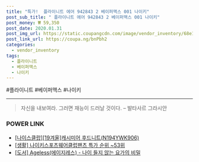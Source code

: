 ```yaml
--- 
title: "특가!  플라이니트 에어 942843 2 베이퍼맥스 001 나이키" 
post_sub_title: " 플라이니트 에어 942843 2 베이퍼맥스 001 나이키" 
post_money: ₩ 59,350 
post_date: 2020.01.31 
post_img_url: https://static.coupangcdn.com/image/vendor_inventory/68e1/757ef3c2b25b4c8ccb4080e2b5ff1e9e99b55af5f6d12b2c6a427fd0a3db.jpg 
post_link_url: https://coupa.ng/bnPbh2 
categories: 
  - vendor_inventory 
tags: 
  - 플라이니트 
  - 베이퍼맥스 
  - 나이키 
--- 
```

  #플라이니트 #베이퍼맥스 #나이키 
<hr> 

> 자신을 내보여라. 그러면 재능이 드러날 것이다. – 발타사르 그라시안 


### POWER LINK

* <a href="https://blog.naver.com/fasyy4321/221782266067" target="_blank">[나이스클랍][19겨울]캐시미어 후드니트(N194YWK906)</a>
* <a href="https://blog.naver.com/sakai111/221784544109" target="_blank"> [생활] 나이키스포츠웨어클럽팬츠 특가 순위 ~53위</a>
* <a href="https://blog.naver.com/santokki14/221789895587" target="_blank">[도서] Ageless(에이지레스) - 나이 들지 않는 요가의 비밀</a>
